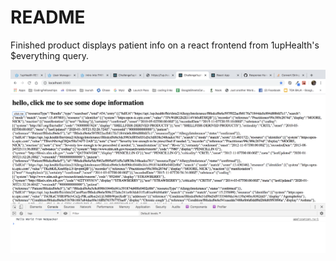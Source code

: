# README

Finished product displays patient info on a react frontend from 1upHealth's $everything query. 

![Final product on buttonclick](./finalProduct.png?raw=true)


